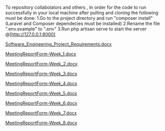 To repository collabolators and others , In order for the code to run successfully in your local machine after pulling and cloning the following must be done:
1.Go to the project directory and run "composer install" (Laravel and Composer dependecies must be installed)
2.Rename the file ".env.example" to ".env"
3.Run php artisan serve to start the server @[http://127.0.0.1:8000]

[Software_Engineering_Project_Requirements.docx](https://github.com/JonKurmaku/Software-Engineering-Project/files/15402068/Software_Engineering_Project_Requirements.docx)

[MeetingReportForm-Week_1.docx](https://github.com/JonKurmaku/Software-Engineering-Project/files/15084382/MeetingReportForm-Week_1.docx)

[MeetingReportForm-Week_2.docx](https://github.com/JonKurmaku/Software-Engineering-Project/files/15276132/MeetingReportForm-Week_2.docx)

[MeetingReportForm-Week_3.docx](https://github.com/JonKurmaku/Software-Engineering-Project/files/15276251/MeetingReportForm-Week_3.1.docx)

[MeetingReportForm-Week_4.docx](https://github.com/JonKurmaku/Software-Engineering-Project/files/15084386/MeetingReportForm-Week_4.docx)

[MeetingReportForm-Week_5.docx](https://github.com/JonKurmaku/Software-Engineering-Project/files/15084387/MeetingReportForm-Week_5.docx)

[MeetingReportForm-Week_6.docx](https://github.com/JonKurmaku/Software-Engineering-Project/files/15276265/MeetingReportForm-Week_6.docx)

[MeetingReportForm-Week_7.docx](https://github.com/JonKurmaku/Software-Engineering-Project/files/15319581/MeetingReportForm-Week_7.docx)

[MeetingReportForm-Week_8.docx](https://github.com/JonKurmaku/Software-Engineering-Project/files/15402070/MeetingReportForm-Week_8.docx)



